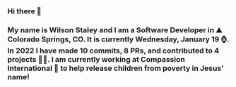 ### Hi there 👋

### My name is Wilson Staley and I am a Software Developer in ⛰ Colorado Springs, CO.  It is currently Wednesday, January 19 ⌚. In 2022 I have made 10 commits, 8 PRs, and contributed to 4 projects 👨‍💻. I am currently working at Compassion International 🏢 to help release children from poverty in Jesus' name!